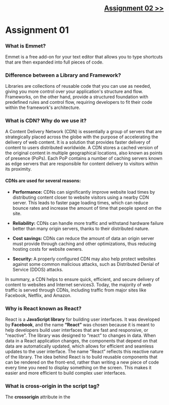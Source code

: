 <div align="right"> 
  
## [Assignment 02 >>](https://github.com/vaibhav1281/Namaste-React/blob/main/React-Day-2/README.md)
</div>
  
# Assignment 01
### What is Emmet?
<p>Emmet is a free add-on for your text editor that allows you to type shortcuts that are then expanded into full pieces of code.</p>

### Difference between a Library and Framework?
<p>Libraries are collections of reusable code that you can use as needed, giving you more control over your application's structure and flow. Frameworks, on the other hand, provide a structured foundation with predefined rules and control flow, requiring developers to fit their code within the framework's architecture. </p>

### What is CDN? Why do we use it?
<p>A Content Delivery Network (CDN) is essentially a group of servers that are strategically placed across the globe with the purpose of accelerating the delivery of web content. It is a solution that provides faster delivery of content to users distributed worldwide. A CDN stores a cached version of the original content in multiple geographical locations, also known as points of presence (PoPs). Each PoP contains a number of caching servers known as edge servers that are responsible for content delivery to visitors within its proximity.</p>
<h4>CDNs are used for several reasons:</h4>
<ul>
  <li>
    <p>
      <strong>Performance:</strong> CDNs can significantly improve website load times by distributing content closer to website visitors using a nearby CDN server. This leads to faster page loading times, which can reduce bounce rates and increase the amount of time that people spend on the site.
    </p>
  </li>
  <li>
    <p>
      <strong>Reliability:</strong> CDNs can handle more traffic and withstand hardware failure better than many origin servers, thanks to their distributed nature.
    </p>
  </li>
  <li>
    <p>
      <strong>Cost savings: </strong> CDNs can reduce the amount of data an origin server must provide through caching and other optimizations, thus reducing hosting costs for website owners.
    </p>
  </li>
  <li>
    <p>
      <strong>Security: </strong> A properly configured CDN may also help protect websites against some common malicious attacks, such as Distributed Denial of Service (DDOS) attacks.
    </p>
  </li>
</ul>
<p>In summary, a CDN helps to ensure quick, efficient, and secure delivery of content to websites and Internet services3. Today, the majority of web traffic is served through CDNs, including traffic from major sites like Facebook, Netflix, and Amazon.</p>

### Why is React known as React?
<p>React is a <strong>JavaScript library</strong> for building user interfaces. It was developed by <b>Facebook</b>, and the name <strong>“React”</strong> was chosen because it is meant to help developers build user interfaces that are fast and responsive, or "reactive". The library was designed to “react” to changes in data. When data in a React application changes, the components that depend on that data are automatically updated, which allows for efficient and seamless updates to the user interface. The name “React” reflects this reactive nature of the library. The idea behind React is to build reusable components that can be rendered on the front-end, rather than writing a new piece of code every time you need to display something on the screen. This makes it easier and more efficient to build complex user interfaces.</p>

### What is cross-origin in the script tag?
<p>The <strong>crossorigin</strong> attribute in the <strong><script></strong> tag is used to handle Cross-Origin Resource Sharing (CORS) when loading an external script file from a third-party server or domain.</p>
<p>CORS is a standard mechanism that allows web pages to request resources from another domain outside their own. This attribute sets the mode of the CORS request.</p>
<p>The crossorigin attribute can have two values:</p>
<ul>
  <li>
    <p><strong>anonymous:</strong> A cross-origin request is performed, but no credentials are sent.</p>
  </li>
  <li>
    <p><strong>use-credentials:</strong> A cross-origin request is performed, and credentials are sent (e.g., a cookie, a certificate, HTTP Basic authentication).</p>
  </li>
</ul>
<p>This attribute is used to protect sensitive information from the third party when fetching out the results. It’s important to note that this attribute is only valid for use if we try to fetch the resources from the third-party domain.</p>

### What is difference between React and ReactDOM?
<p>React and ReactDOM are both JavaScript libraries used in web development, but they serve different purposes:</p>
<ul>
  <li><p><strong>React </strong>React is a library for building user interfaces, particularly those that are complex and state-driven. It allows you to create reusable UI components, manage component state, and handle the component lifecycle. React can be used in both web and mobile apps.</p></li>
  <li><p><strong>ReactDOM,</strong> on the other hand, is a complimentary library that provides DOM-specific methods. It serves as the glue between React and the DOM, rendering React elements to the DOM. Essentially, ReactDOM is responsible for updating the browser’s UI to match changes in React components.</p></li>
</ul>
<p>The reason these two were split into separate libraries is due to the arrival of React Native, a framework for building native mobile apps using React. This separation allows code that is common to both web and mobile apps to reside in the React library, while code specific to web development lives in ReactDOM.</p>

### What is difference between react.development.js and react.production.js file via CDN?
<p>The <strong>react.development.js</strong> and <strong>react.production.js</strong> files are two versions of the React library that serve different purposes and are typically used in different stages of the development and deployment process:</p>
<ul>
  <li><p><strong>react.development.js:</strong> This file is more developer-friendly and readable. It’s typically larger in size as it contains additional code, comments, and debugging information that aids in development and troubleshooting. It enables and utilizes React developer tools, devtools profiler, debugging environment attached with source code. It also includes functionalities such as Hot Module Replacement, diagnostics so that the development environment will help to debug code.</p></li>
  <li><p><strong>react.production.js:</strong> This file is optimized for performance and is typically used in production environments. It includes various optimizations, such as dead code elimination, to make the React library run more efficiently. The production version has ugly, minified (compressed) version of your JavaScript code, so this makes rendering of file on end user’s browser very quick and performance enhancing.</p></li>
</ul>
<p>When these files are served via a Content Delivery Network (CDN), it provides you with the respective JS file online. The CDN helps in setting up a faster development environment.</p>
<p>Remember that only React files ending with <strong>.production.min.js</strong> are suitable for production.</p>

### What are async and defer? 
<p>In JavaScript, <b>async</b> and <b>defer</b> are attributes that you can add to a <b><script></b> tag to control how the script is loaded and executed in relation to the HTML document. Here’s how they work:</p>
<ul>
  <li><p><b>async:</b> When you use the async attribute, the script is downloaded asynchronously with the rest of the page without pausing the HTML parsing. Once the script is downloaded, the HTML parsing will be paused, the script’s execution will happen, and then HTML parsing will resume. The page and other scripts don’t wait for async scripts and async scripts also don’t wait for them. It is great for independent scripts and externally located scripts.</p></li>
  <li><p><b>defer:</b> The defer attribute tells the browser not to wait for the script. Instead, the browser will continue to process the HTML, build DOM. The script loads “in the background”, and then runs when the DOM is fully built. Deferred scripts maintain their relative order which means the first script will be loaded first while all others below it will have to wait.</p></li>
</ul>
<p>In summary, use <b>async</b> for scripts that can run independently and don’t require the DOM to be fully constructed, and use <b>defer</b> for scripts that need access to the fully parsed DOM and need to maintain the order of execution.</p>


<div align="right"> 
  
## [Assignment 02 >>](https://github.com/vaibhav1281/Namaste-React/blob/main/React-Day-2/README.md)
</div>
